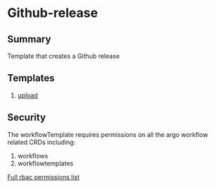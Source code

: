 # Github-release

## Summary

Template that creates a Github release

## Templates

1. [upload](https://github.com/olegcf/argo-hub-local/blob/main/workflows/github-release/versions/0.0.1/docs/upload.md) 

## Security

The workflowTemplate requires permissions on all the argo workflow related CRDs including:

1. workflows
2. workflowtemplates

[Full rbac permissions list](https://github.com/olegcf/argo-hub-local/blob/main/workflows/github-release/versions/0.0.1/rbac.yaml)
